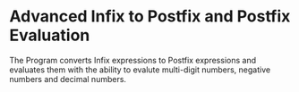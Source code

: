 # Advanced Infix to Postfix and Postfix Evaluation
The Program converts Infix expressions to Postfix expressions and evaluates them with the ability to evalute multi-digit numbers, negative numbers and decimal numbers.
